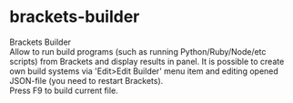 brackets-builder
================
Brackets Builder<br />
Allow to run build programs (such as running Python/Ruby/Node/etc scripts) from Brackets and display results in panel.
It is possible to create own build systems via 'Edit>Edit Builder' menu item and editing opened JSON-file
(you need to restart Brackets). <br />
Press F9 to build current file.
